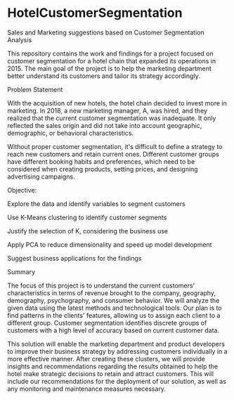 # HotelCustomerSegmentation
Sales and Marketing suggestions based on Customer Segmentation Analysis 


This repository contains the work and findings for a project focused on customer segmentation for a hotel chain that expanded its operations in 2015. The main goal of the project is to help the marketing department better understand its customers and tailor its strategy accordingly.

Problem Statement


With the acquisition of new hotels, the hotel chain decided to invest more in marketing. In 2018, a new marketing manager, A, was hired, and they realized that the current customer segmentation was inadequate. It only reflected the sales origin and did not take into account geographic, demographic, or behavioral characteristics.


Without proper customer segmentation, it's difficult to define a strategy to reach new customers and retain current ones. Different customer groups have different booking habits and preferences, which need to be considered when creating products, setting prices, and designing advertising campaigns.

Objective:


Explore the data and identify variables to segment customers

Use K-Means clustering to identify customer segments

Justify the selection of K, considering the business use

Apply PCA to reduce dimensionality and speed up model development

Suggest business applications for the findings



Summary



The focus of this project is to understand the current customers' characteristics in terms of revenue brought to the company, geography, demography, psychography, and consumer behavior. We will analyze the given data using the latest methods and technological tools. Our plan is to find patterns in the clients' features, allowing us to assign each client to a different group. Customer segmentation identifies discrete groups of customers with a high level of accuracy based on current customer data.


This solution will enable the marketing department and product developers to improve their business strategy by addressing customers individually in a more effective manner. After creating these clusters, we will provide insights and recommendations regarding the results obtained to help the hotel make strategic decisions to retain and attract customers. This will include our recommendations for the deployment of our solution, as well as any monitoring and maintenance measures necessary.
